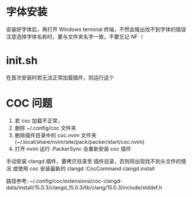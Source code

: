 
# 字体安装

安装好字体后，再打开 Windows terminal 终端，不然会报出找不到字体的错误
注意选择字体名称时，要与文件夹名字一致，不要忘记 NF ！

# init.sh
在首次安装时若无法正常加载插件，则运行这个

# COC 问题
1. 若 coc 加载不正常，
2. 删除 ~/.config/coc 文件夹
3. 删除插件目录中的 coc.nvim 文件夹 (~/.local/share/nvim/site/pack/packer/start/coc.nvim)
4. 打开 nvim 运行 :PackerSync 会重新安装 coc 插件

手动安装 clangd 插件，要拷贝目录至 插件目录，否则将出现找不到头文件的情况
或使用 coc 安装最新的 clangd :CocCommand clangd.install

路径参考:
~/.config/coc/extensions/coc-clangd-data/install/15.0.3/clangd_15.0.3/lib/clang/15.0.3/include/stddef.h
